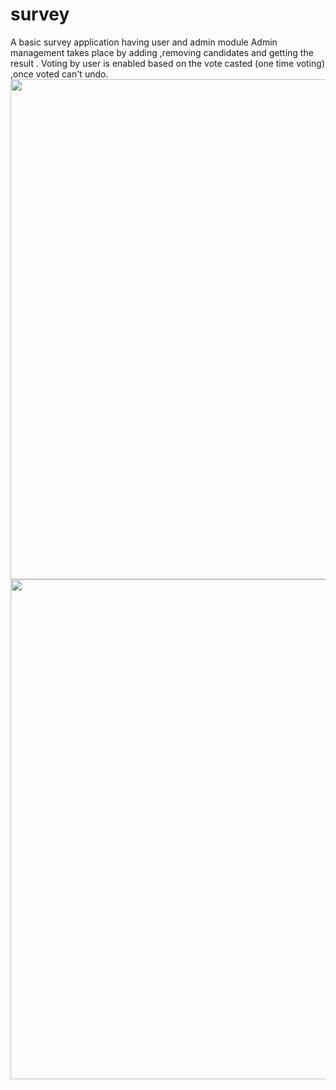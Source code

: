 # survey
A basic survey application having user and admin module 
Admin management takes place by adding ,removing candidates and getting the result .
Voting by user is enabled based on the vote casted (one time voting) ,once voted can't undo.
<img src="https://user-images.githubusercontent.com/67330334/195253687-92a0210d-d406-40fe-b771-04832d347177.PNG" height="800" width="800"/>
<img src ="https://user-images.githubusercontent.com/67330334/195253989-bb4d5268-ab69-407d-8e2e-ed74a4234e9c.PNG" height="800" width="800"/>
